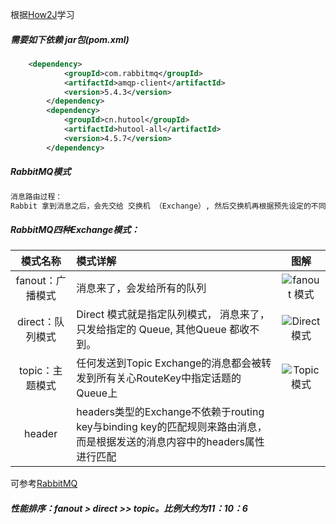 根据[How2J]学习

[How2J]: https://how2j.cn/k/message/message-rabbitmq/2029.html	"RabbitMQ学习"

##### 需要如下依赖 jar包(pom.xml)

```xml
 	<dependency>
            <groupId>com.rabbitmq</groupId>
            <artifactId>amqp-client</artifactId>
            <version>5.4.3</version>
        </dependency>
        <dependency>
            <groupId>cn.hutool</groupId>
            <artifactId>hutool-all</artifactId>
            <version>4.5.7</version>
        </dependency>
```

##### RabbitMQ模式

```markdown
消息路由过程：
Rabbit 拿到消息之后，会先交给 交换机 （Exchange）, 然后交换机再根据预先设定的不同绑定( Bindings )策略，来确定要发给哪个队列。
```



##### RabbitMQ四种Exchange模式：

|     模式名称     | 模式详解                                                     |                         图解                          |
| :--------------: | :----------------------------------------------------------- | :---------------------------------------------------: |
| fanout：广播模式 | 消息来了，会发给所有的队列                                   | ![fanout 模式](https://stepimagewm.how2j.cn/9237.png) |
| direct：队列模式 | Direct 模式就是指定队列模式， 消息来了，只发给指定的 Queue, 其他Queue 都收不到。 | ![Direct 模式](https://stepimagewm.how2j.cn/9238.png) |
| topic：主题模式  | 任何发送到Topic Exchange的消息都会被转发到所有关心RouteKey中指定话题的Queue上 | ![Topic 模式](https://stepimagewm.how2j.cn/9239.png)  |
|      header      | headers类型的Exchange不依赖于routing key与binding key的匹配规则来路由消息，而是根据发送的消息内容中的headers属性进行匹配 |                                                       |

可参考[RabbitMQ]

[RabbitMQ]: https://my.oschina.net/uwith/blog/3018649	"RabbitMQ几种应用模式解释"

 

###### **性能排序：fanout > direct >> topic。比例大约为11：10：6**


